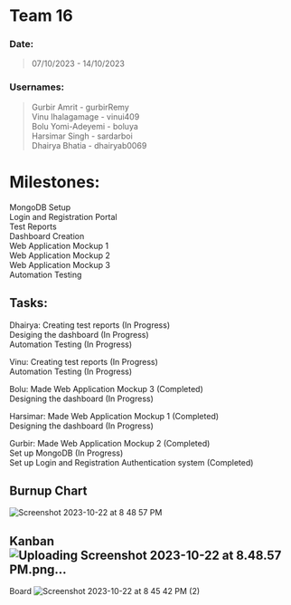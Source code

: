 # Team 16

### Date:
> 07/10/2023 - 14/10/2023

### Usernames: 
> Gurbir Amrit - gurbirRemy <br>
> Vinu Ihalagamage - vinui409 <br>
> Bolu Yomi-Adeyemi - boluya <br>
> Harsimar Singh - sardarboi <br>
> Dhairya Bhatia - dhairyab0069 <br>

# Milestones:
MongoDB Setup <br>
Login and Registration Portal <br>
Test Reports <br>
Dashboard Creation <br>
Web Application Mockup 1 <br>
Web Application Mockup 2 <br>
Web Application Mockup 3 <br>
Automation Testing <br>

## Tasks:
Dhairya: Creating test reports (In Progress) <br>
         Desiging the dashboard (In Progress) <br>
         Automation Testing (In Progress) <br>
         
Vinu: Creating test reports (In Progress) <br>
      Automation Testing (In Progress) <br>
      
Bolu: Made Web Application Mockup 3 (Completed) <br>
      Designing the dashboard (In Progress) <br>
      
Harsimar: Made Web Application Mockup 1 (Completed) <br>
          Designing the dashboard (In Progress) <br>
          
Gurbir: Made Web Application Mockup 2 (Completed) <br>
        Set up MongoDB (In Progress) <br>
        Set up Login and Registration Authentication system (Completed) <br>

## Burnup Chart
![Screenshot 2023-10-22 at 8 48 57 PM](https://github.com/COSC-499-W2023/year-long-project-team-16/assets/71796408/4c1e9e65-f781-4ea4-86b5-a42a1fee7098)

## Kanban![Uploading Screenshot 2023-10-22 at 8.48.57 PM.png…]()
 Board
![Screenshot 2023-10-22 at 8 45 42 PM (2)](https://github.com/COSC-499-W2023/year-long-project-team-16/assets/119131124/6a77b9c7-ae18-435e-9d10-a38b070f5efc)





